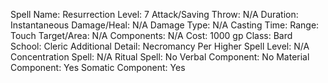 
Spell Name: Resurrection
Level: 7
Attack/Saving Throw: N/A
Duration: Instantaneous
Damage/Heal: N/A
Damage Type: N/A
Casting Time: 
Range: Touch
Target/Area: N/A
Components: N/A
Cost: 1000 gp
Class: Bard
School:  Cleric
Additional Detail: Necromancy
Per Higher Spell Level: N/A
Concentration Spell: N/A
Ritual Spell: No
Verbal Component: No
Material Component: Yes
Somatic Component: Yes
